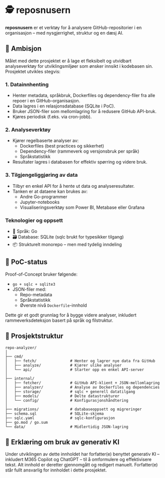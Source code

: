 # 🕵️ reposnusern

**reposnusern** er et verktøy for å analysere GitHub-repositorier i en organisasjon – med nysgjerrighet, struktur og en dæsj AI.

## 🎯 Ambisjon

Målet med dette prosjektet er å lage et fleksibelt og utvidbart analyseverktøy for utviklingsmiljøer som ønsker innsikt i kodebasen sin. Prosjektet utvikles stegvis:

### 1. Datainnhenting

- Henter metadata, språkbruk, Dockerfiles og dependency-filer fra alle repoer i en GitHub-organisasjon.
- Data lagres i en relasjonsdatabase (SQLite i PoC).
- Bruker JSON-filer som mellomlagring for å redusere GitHub API-bruk.
- Kjøres periodisk (f.eks. via cron-jobb).

### 2. Analyseverktøy

- Kjører regelbaserte analyser av:
  - Dockerfiles (best practices og sikkerhet)
  - Dependency-filer (rammeverk og versjonsbruk per språk)
  - Språkstatistikk
- Resultater lagres i databasen for effektiv spørring og videre bruk.

### 3. Tilgjengeliggjøring av data

- Tilbyr en enkel API for å hente ut data og analyseresultater.
- Tanken er at dataene kan brukes av:
  - Andre Go-programmer
  - Jupyter-notebooks
  - Visualiseringsverktøy som Power BI, Metabase eller Grafana

### Teknologier og oppsett

- 🧠 Språk: Go
- 🗃️ Database: SQLite (sqlc brukt for typesikker tilgang)
- 📦 Strukturelt monorepo – men med tydelig inndeling

## 🧪 PoC-status

Proof-of-Concept bruker følgende:
- `go + sqlc + sqlite3`
- JSON-filer med:
  - Repo-metadata
  - Språkstatistikk
  - Øverste nivå `Dockerfile`-innhold

Dette gir et godt grunnlag for å bygge videre analyser, inkludert rammeverksdeteksjon basert på språk og filstruktur.

## 📁 Prosjektstruktur
```
repo-analyzer/
│
├── cmd/
│   ├── fetch/               # Henter og lagrer nye data fra GitHub
│   ├── analyze/             # Kjører ulike analyser
│   └── api/                 # Starter opp en enkel API-server
│
├── internal/
│   ├── fetcher/             # GitHub API-klient + JSON-mellomlagring
│   ├── analyzer/            # Analyse av Dockerfiles og dependencies
│   ├── storage/             # sqlc + generell datatilgang
│   ├── models/              # Delte datastrukturer
│   └── config/              # Konfigurasjonshåndtering
│
├── migrations/              # databaseoppsett og migreringer
├── schema.sql               # SQLite-skjema
├── sqlc.yaml                # sqlc-konfigurasjon
├── go.mod / go.sum
└── data/                    # Midlertidig JSON-lagring
```

## 🤖 Erklæring om bruk av generativ KI

Under utviklingen av dette innholdet har forfatter(e) benyttet generativ KI – inkludert M365 Copilot og ChatGPT – til å omformulere og effektivisere tekst. Alt innhold er deretter gjennomgått og redigert manuelt. Forfatter(e) står fullt ansvarlig for innholdet i dette prosjektet.

